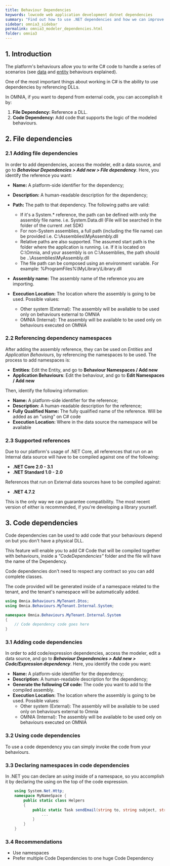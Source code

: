 ```yaml
---
title: Behaviour Dependencies
keywords: lowcode web application development dotnet dependencies
summary: "Find out how to use .NET dependencies and how we can improve your web application development experience with the OMNIA Development Platform."
sidebar: omnia3_sidebar
permalink: omnia3_modeler_dependencies.html
folder: omnia3
---
```


## 1. Introduction

The platform's behaviours allow you to write C# code to handle a series of scenarios (see [data](omnia3_modeler_datasources.html) and [entity](omnia3_modeler_behaviours.html) behaviours explained).

One of the most important things about working in C# is the ability to use dependencies by referencing DLLs.

In OMNIA, if you want to depend from external code, you can accomplish it by:

1. **File Dependency:** Reference a DLL.
2. **Code Dependency:** Add code that supports the logic of the modeled behaviours.

## 2. File dependencies

### 2.1 Adding file dependencies

In order to add dependencies, access the modeler, edit a data source, and go to **_Behaviour Dependencies > Add new > File dependency_**. Here, you identify the reference you want:

- **Name:** A platform-side identifier for the dependency;
- **Description:** A human-readable description for the dependency;
- **Path:** The path to that dependency. The following paths are valid:

  - If it's a System.\* reference, the path can be defined with only the assembly file name. i.e. System.Data.dll (File will be searched in the folder of the current .net SDK)
  - For non-System assemblies, a full path (including the file name) can be provided i.e. C:\Assemblies\MyAssembly.dll
  - Relative paths are also supported. The assumed start path is the folder where the application is running. i.e. If it is located on C:\Omnia, and your assembly is on C:\Assemblies, the path should be ..\Assemblies\MyAssembly.dll
  - The file path can be composed using an environment variable. For example: %ProgramFiles%\MyLibrary\Library.dll

- **Assembly name:** The assembly name of the reference you are importing.
- **Execution Location:** The location where the assembly is going to be used. Possible values:

  - Other system (External): The assembly will be available to be used only on behaviours external to OMNIA
  - OMNIA (Internal): The assembly will be available to be used only on behaviours executed on OMNIA

### 2.2 Referencing dependency namespaces

After adding the assembly reference, they can be used on _Entities_ and _Application Behaviours_, by referencing the namespaces to be used. The process to add namespaces is:

- **Entities**: Edit the Entity, and go to **Behaviour Namespaces / Add new**
- **Application Behaviours**: Edit the behaviour, and go to **Edit Namespaces / Add new**

Then, identify the following information:

- **Name:** A platform-side identifier for the reference;
- **Description:** A human-readable description for the reference;
- **Fully Qualified Name:** The fully qualified name of the reference. Will be added as an "using" on C# code
- **Execution Location:** Where in the data source the namespace will be available

### 2.3 Supported references

Due to our platform's usage of .NET Core, all references that run on an Internal data source will have to be compiled against one of the following:

- **.NET Core 2.0 - 3.1**
- **.NET Standard 1.0 - 2.0**

References that run on External data sources have to be compiled against:

- **.NET 4.7.2**

This is the only way we can guarantee compatibility. The most recent version of either is recommended, if you're developing a library yourself.

## 3. Code dependencies

Code dependencies can be used to add code that your behaviours depend on but you don't have a physical DLL.

This feature will enable you to add C# Code that will be compiled together with behaviours, inside a _"CodeDependencies"_ folder and the file will have the name of the Dependency.

Code dependencies don't need to respect any contract so you can add complete classes.

The code provided will be generated inside of a namespace related to the tenant, and the tenant's namespace will be automatically added.

```c#
using Omnia.Behaviours.MyTenant.Dtos;
using Omnia.Behaviours.MyTenant.Internal.System;

namespace Omnia.Behaviours.MyTenant.Internal.System
{
	// Code dependency code goes here
}
```

### 3.1 Adding code dependencies

In order to add code/expression dependencies, access the modeler, edit a data source, and go to **_Behaviour Dependencies > Add new > Code/Expression dependency_**. Here, you identify the code you want:

- **Name:** A platform-side identifier for the dependency;
- **Description:** A human-readable description for the dependency;
- **Generate the following C# code:** The code you want to add to the compiled assembly.
- **Execution Location:** The location where the assembly is going to be used. Possible values:
  - Other system (External): The assembly will be available to be used only on behaviours external to Omnia
  - OMNIA (Internal): The assembly will be available to be used only on behaviours executed on OMNIA

### 3.2 Using code dependencies

To use a code dependency you can simply invoke the code from your behaviours.

### 3.3 Declaring namespaces in code dependencies

In .NET you can declare an _using_ inside of a namespace, so you accomplish it by declaring the using on the top of the code expression.

```csharp
    using System.Net.Http;
    namespace MyNameSpace {
        public static class Helpers
        {
            public static Task sendEmail(string to, string subject, string message) {
                ...
            }
        }
    }
```

### 3.4 Recommendations

- Use namespaces
- Prefer multiple Code Dependencies to one huge Code Dependency
